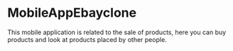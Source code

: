 # MobileAppEbayclone
This mobile application is related to the sale of products, here you can buy products and look at products placed by other people.
